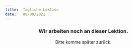 ```yaml
---
title:  Tägliche Lektion
date:   08/09/2021
---
```


### <center>Wir arbeiten noch an dieser Lektion.</center>
<center>Bitte komme später zurück.</center>